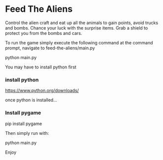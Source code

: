 # Feed The Aliens
Control the alien craft and eat up all the animals to gain points, avoid trucks and bombs. Chance your luck with the surprise items. Grab a shield to protect you from the bombs and cars.

To run the game simply execute the following command at the command prompt, navigate to feed-the-aliens/main.py

python main.py

You may have to install python first
### install python
https://www.python.org/downloads/

once python is installed...

### Install pygame

pip install pygame

Then simply run with:

python main.py

Enjoy